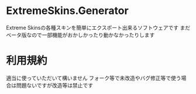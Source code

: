 # ExtremeSkins.Generator

Extreme Skinsの各種スキンを簡単にエクスポート出来るソフトウェアです
まだベータ版なので一部機能がおかしかったり動かなかったりします

# 利用規約
適当に使っていただいて構いません
フォーク等で未改造やバグ修正等で使う場合は問題ないですが改造等は禁止です

